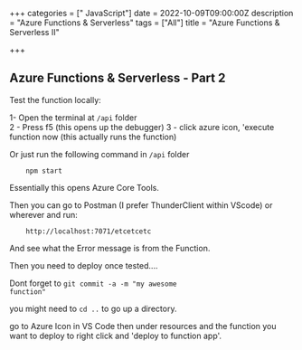 +++
categories = [" JavaScript"]
date = 2022-10-09T09:00:00Z
description = "Azure Functions & Serverless"
tags = ["All"]
title = "Azure Functions & Serverless II"

+++

## Azure Functions & Serverless - Part 2

Test the function locally:

1-  Open the terminal at <code>/api</code> folder  
2 - Press f5 (this opens up the debugger)
3 - click azure icon, 'execute function now (this actually runs the function)

Or just run the following command in <code>/api</code> folder  

        npm start

Essentially this opens Azure Core Tools.

Then you can go to Postman (I prefer ThunderClient within VScode) or wherever and run:

        http://localhost:7071/etcetcetc

And see what the Error message is from the Function. 

Then you need to deploy once tested....

Dont forget to <code>git commit -a -m "my awesome function"</code> 

you might need to <code>cd ..</code> to go up a directory.

go to Azure Icon in VS Code then under resources and the function you want to deploy to right click and 'deploy to function app'.